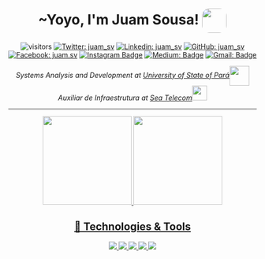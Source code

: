<h1 align="center"> ~Yoyo, I'm Juam Sousa! <img src="https://media.giphy.com/media/3o7abAHdYvZdBNnGZq/giphy.gif" width="50" style="border-radius:30%" align="center"></h1>

<div align="center"> 

![visitors](https://visitor-badge.laobi.icu/badge?page_id=juam-sv.juam-sv)
[![Twitter: juam_sv](https://img.shields.io/twitter/follow/juam_sv?style=social)](https://twitter.com/juam_sv)
[![Linkedin: juam_sv](https://img.shields.io/badge/-@juam_sv-blue?style=flat-square&logo=Linkedin&logoColor=white&link=https://www.linkedin.com/in/juam-sv/)](https://www.linkedin.com/in/juam-sv/)
[![GitHub: juam_sv](https://img.shields.io/github/followers/juam-sv?label=follow&style=social)](https://github.com/juam-sv)
[![Facebook: juam.sv](https://img.shields.io/badge/-@juam_sv-blue?style=flat-square&logo=Facebook&logoColor=white&link=https://www.facebook.com/juam.sv/)](https://www.facebook.com/juam.sv/)
[![Instagram Badge](https://img.shields.io/badge/-@juam_sv-D7008A?style=flat-square&labelColor=D7008A&logo=Instagram&logoColor=white&link=https://www.instagram.com/juam_sv)](https://www.instagram.com/juam_sv)
[![Medium: Badge](https://img.shields.io/badge/-@juam_sv-03a57a?style=flat-square&labelColor=000000&logo=Medium&link=https://medium.com/@juam_sv/)](https://medium.com/@juam_sv/)
[![Gmail: Badge](https://img.shields.io/badge/Gmail-c14438?style=flat-square&logo=Gmail&logoColor=white&link=mailto:mishra.juam13pb@gmail.com)](mailto:juam13pb@gmail.com)

</div>

<div align="center"> 
<p><em>Systems Analysis and Development at <a href="https://paginas.uepa.br/campusxx/">University of State of Pará</a><img src="https://media4.giphy.com/media/1Aj322YQI1t14fH9mP/giphy.gif" width="40" align="center">
</br>Auxiliar de Infraestrutura at <a href="https://www.seatelecom.com.br/">Sea Telecom</a><img src="https://media.giphy.com/media/WUlplcMpOCEmTGBtBW/giphy.gif" width="30"> 
</em></p>

----------

<div>
<a href="https://github.com/juam-sv">
<img height="180em" src="https://github-readme-stats.vercel.app/api/top-langs/?username=juam-sv&layout=compact&langs_count=7&bg_color=161320&text_color=D9E0EE&icon_color=DDB6F2&title_color=96CDFB"/>
<img height="180em" src="https://github-readme-stats.vercel.app/api?username=juam-sv&show_icons=true&include_all_commits=true&count_private=false&bg_color=161320&text_color=D9E0EE&icon_color=DDB6F2&title_color=96CDFB&hide=stars,issues"/>
</div>

## 🔧 Technologies & Tools

![](https://img.shields.io/badge/OS-Linux-informational?style=flat&logo=linux&logoColor=white&color=6aa6f8)
![](https://img.shields.io/badge/Code-Python-informational?style=flat&logo=python&logoColor=white&color=6aa6f8)
![](https://img.shields.io/badge/Shell-Bash-informational?style=flat&logo=gnu-bash&logoColor=white&color=6aa6f8)
![](https://img.shields.io/badge/Tools-Docker-informational?style=flat&logo=docker&logoColor=white&color=6aa6f8)
![](https://img.shields.io/badge/Editor-VS_Code-informational?style=flat&logo=visual-studio-code&logoColor=white&color=6aa6f8)

</div>


